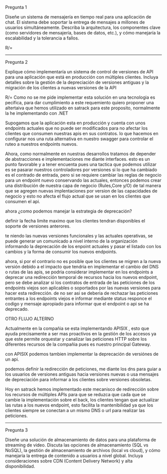 Pregunta 1

Diseñe un sistema de mensajería en tiempo real para una
aplicación de chat. El sistema debe soportar la entrega de
mensajes a millones de usuarios simultáneamente. Describa
la arquitectura, los componentes clave (como servidores de
mensajería, bases de datos, etc.), y cómo manejaría la
escalabilidad y la tolerancia a fallos.

R/=



-----------------------------------------------------------------------

Pregunta 2

Explique cómo implementaría un sistema de control de
versiones de API para una aplicación que está en producción
con múltiples clientes. Incluya detalles sobre la gestión de la
depreciación de versiones antiguas y la migración de los
clientes a nuevas versiones de la API

R/= Como no se me pide implementar esta solución en una tecnologia es pecifica, para dar cumplimiento a este requemiento quiero proponer una altertaiva que hemos utilizado en satrack para este proposito, normalmente la he implementando con .NET

Supogamos que la aplicación esta en producción y cuenta con unos endpoints actuales que no puede ser modificados para no afectar los clientes que consumen nuestras apis en sus contratos. lo que hacemos en configurar nos una ruta alternativa  en nuestro swagger para controlar el ruteo a nuestros endpoints nuevos.

Ahora, como normalmente en nuestras desarrollos tratamos de depender de abstracciones e implementaciones me diante interfaces. esto es un punto favorable y a tener encuenta pues una tactica que podemos utilizar es se pasarar nuestros controladores por versiones 
si lo que ha cambiado es el contrado de entrada, pero si se requiere cambiar las reglas de negocio para un endpoint nuevo conservando las actuales, entonces  podemos crear una distribución de nuestra capa de negocio (Rules,Core y/O) de tal manera que se agregen nuevas implentaciones por version de las capacidades de negocio y esto no afecta el flujo actual que se usan en los clientes que consumen el api.

ahora  ¿como podemos manejar la estrategia de deprecación?

definir la fecha limite maximo que los clientes tendran disponibles el soporte de versiones anterores. 

te niendo las nuevas versiones funcionales y las actuales operativas, se puede generar  un comunicado a nivel interno de la organización informando la deprecación de los enpoint actuales y pasar el listado con los cambios y la forma de consumir los nuevos endpoints.

ahora, si por el contrario no es posible que los clientes se migren a la nueva versión debido a el impacto que tendria en implementar el cambio del DNS o rutas de las apis, se podria considerar implementar en los endpoints a deprecar una redirección temporal de recursos hacia los nuevos endpoint, pero se debe analizar si los contratos de entrada de las peticiones de los endpoints viejos son aplicables o soportados por las nuevas versiones para hacer esta redirección. de no ser asi se deberia de rechazar las peticiones entrantes a los endpoints viejos e informar mediante status responce el codigo y mensaje apropiado para informar que el endpoint o api se ha deprecado.


OTRO FLUJO ALTERNO

Actualmente en la compañia se esta implementando APISIX , esto que ayuda precisamente a ser mas proactivos en la gestión de los accesos ya que este permite orquestar y canalizar las peticiones HTTP sobre los diferentes recursos de la compañia pues es nuestro principal Gateway.

con APISIX podemos tambien implementar la deprecación de versiónes de un api.

podemos definir la redirección de peticiones, me diante los dns para guiar a los usuarios de versiones antiguas hacia versiones nuevas o usa mensajes de depreciación para informar a los clientes sobre versiones obsoletas.

Hoy en satrack hemos implementado este mecanisco de redirección sobre los recursos de múltiples APIs para que se reduzca que cada que se cambie la implementación sobre el back, los clientes tengan que actualizar las rutas a los nuevos endpoint, esto facilita la mantenibilidad ya que los clientes siempre se conectan a un mismo DNS o url para realizar las peticiones.



-----------------------------------------------------------------------
Pregunta 3

Diseñe una solución de almacenamiento de datos para una
plataforma de streaming de video. Discuta las opciones de
almacenamiento (SQL vs NoSQL), la gestión de
almacenamiento de archivos (local vs cloud), y cómo
manejaría la entrega de contenido a usuarios a nivel global.
Incluya consideraciones sobre CDN (Content Delivery
Network) y alta disponibilidad.
